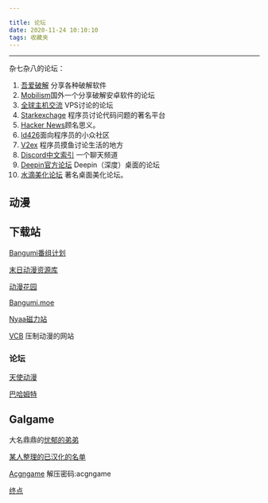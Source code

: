 ```yaml
---

title: 论坛
date: 2020-11-24 10:10:10
tags: 收藏夹
---
```


---
杂七杂八的论坛：

1. [吾爱破解](https://www.52pojie.cn/) 分享各种破解软件
2. [Mobilism](https://forum.mobilism.org/index.php)国外一个分享破解安卓软件的论坛
3. [全球主机交流](https://www.hostloc.com/forum.php?d=2) VPS讨论的论坛
4. [Starkexchage](https://stackexchange.com/) 程序员讨论代码问题的著名平台
5. [Hacker News](https://news.ycombinator.com/news)顾名思义。
6. [ld426](https://ld246.com)面向程序员的小众社区
7. [V2ex](https://www.v2ex.com) 程序员摸鱼讨论生活的地方
8. [Discord中文索引](https://disboard.org/zh-cn) 一个聊天频道
9. [Deepin官方论坛](https://www.deepin.org/en/) Deepin（深度）桌面的论坛 
10. [水滴美化论坛](https://bbs.rainmeter.cn/) 著名桌面美化论坛。

## 动漫

## 下载站

[Bangumi番组计划](http://bangumi.tv/)

[末日动漫资源库](https://share.acgnx.se/)

[动漫花园](https://share.dmhy.org/topics/list/sort_id/41)

[Bangumi.moe](https://bangumi.moe)

[Nyaa磁力站](https://nyaa.si)

[VCB](https://vcb-s.com/) 压制动漫的网站

### 论坛

[天使动漫](https://www.tsdm39.net/forum.php)

[巴哈姆特](https://ani.gamer.com.tw/)



## Galgame

大名鼎鼎的[忧郁的弟弟](https://www.kkgal.com)

[某人整理的已汉化的名单](https://home.gamer.com.tw/creationDetail.php?sn=1972708)

[Acgngame](https://acgngame.net)  解压密码:acgngame

[终点](https://bbs.zdfx.net/)

## 	